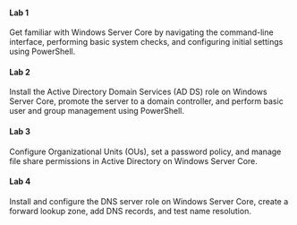 #### Lab 1
Get familiar with Windows Server Core by navigating the command-line interface, performing basic system checks, and configuring initial settings using PowerShell.

#### Lab 2
Install the Active Directory Domain Services (AD DS) role on Windows Server Core, promote the server to a domain controller, and perform basic user and group management using PowerShell. 

#### Lab 3
Configure Organizational Units (OUs), set a password policy, and manage file share permissions in Active Directory on Windows Server Core.

#### Lab 4
Install and configure the DNS server role on Windows Server Core, create a forward lookup zone, add DNS records, and test name resolution.